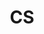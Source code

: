 ---
title: "CS"
layout: category
permalink: /categories/cs/
author_profile: true
taxonomy: CS
sidebar:
  nav: "categories"
---